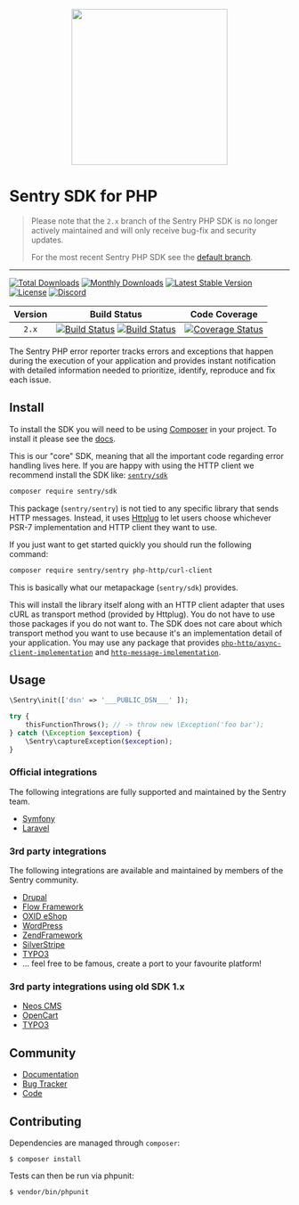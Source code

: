 <p align="center">
    <a href="https://sentry.io" target="_blank" align="center">
        <img src="https://sentry-brand.storage.googleapis.com/sentry-logo-black.png" width="280">
    </a>
</p>

# Sentry SDK for PHP

> Please note that the `2.x` branch of the Sentry PHP SDK is no longer actively maintained and will only receive bug-fix and security updates.
>
> For the most recent Sentry PHP SDK see the [default branch](https://github.com/getsentry/sentry-php).

---

[![Total Downloads](https://poser.pugx.org/sentry/sentry/downloads)](https://packagist.org/packages/sentry/sentry)
[![Monthly Downloads](https://poser.pugx.org/sentry/sentry/d/monthly)](https://packagist.org/packages/sentry/sentry)
[![Latest Stable Version](https://poser.pugx.org/sentry/sentry/v/stable)](https://packagist.org/packages/sentry/sentry)
[![License](https://poser.pugx.org/sentry/sentry/license)](https://packagist.org/packages/sentry/sentry)
[![Discord](https://img.shields.io/discord/621778831602221064)](https://discord.gg/cWnMQeA)

| Version | Build Status | Code Coverage |
|:---------:|:-------------:|:-----:|
| `2.x`| [![Build Status][Travis 2.x Build Status Image]][Travis Build Status] [![Build Status][AppVeyor 2.x Build Status Image]][AppVeyor Build Status] | [![Coverage Status][2.x Code Coverage Image]][2.x Code Coverage] |

The Sentry PHP error reporter tracks errors and exceptions that happen during the
execution of your application and provides instant notification with detailed
information needed to prioritize, identify, reproduce and fix each issue.

## Install

To install the SDK you will need to be using [Composer]([https://getcomposer.org/)
in your project. To install it please see the [docs](https://getcomposer.org/download/).

This is our "core" SDK, meaning that all the important code regarding error handling lives here.
If you are happy with using the HTTP client we recommend install the SDK like: [`sentry/sdk`](https://github.com/getsentry/sentry-php-sdk)

```bash
composer require sentry/sdk
```

This package (`sentry/sentry`) is not tied to any specific library that sends HTTP messages. Instead,
it uses [Httplug](https://github.com/php-http/httplug) to let users choose whichever
PSR-7 implementation and HTTP client they want to use.

If you just want to get started quickly you should run the following command:

```bash
composer require sentry/sentry php-http/curl-client
```

This is basically what our metapackage (`sentry/sdk`) provides.

This will install the library itself along with an HTTP client adapter that uses
cURL as transport method (provided by Httplug). You do not have to use those
packages if you do not want to. The SDK does not care about which transport method
you want to use because it's an implementation detail of your application. You may
use any package that provides [`php-http/async-client-implementation`](https://packagist.org/providers/php-http/async-client-implementation)
and [`http-message-implementation`](https://packagist.org/providers/psr/http-message-implementation).

## Usage

```php
\Sentry\init(['dsn' => '___PUBLIC_DSN___' ]);

try {
    thisFunctionThrows(); // -> throw new \Exception('foo bar');
} catch (\Exception $exception) {
    \Sentry\captureException($exception);
}
```

### Official integrations

The following integrations are fully supported and maintained by the Sentry team.

- [Symfony](https://github.com/getsentry/sentry-symfony)
- [Laravel](https://github.com/getsentry/sentry-laravel)

### 3rd party integrations

The following integrations are available and maintained by members of the Sentry community.

- [Drupal](https://www.drupal.org/project/raven)
- [Flow Framework](https://github.com/networkteam/Networkteam.SentryClient)
- [OXID eShop](https://github.com/OXIDprojects/sentry)
- [WordPress](https://wordpress.org/plugins/wp-sentry-integration/)
- [ZendFramework](https://github.com/facile-it/sentry-module)
- [SilverStripe](https://github.com/phptek/silverstripe-sentry)
- [TYPO3](https://github.com/networkteam/sentry_client)
- ... feel free to be famous, create a port to your favourite platform!

### 3rd party integrations using old SDK 1.x

- [Neos CMS](https://github.com/networkteam/Netwokteam.Neos.SentryClient)
- [OpenCart](https://github.com/BurdaPraha/oc_sentry)
- [TYPO3](https://github.com/networkteam/sentry_client/tree/2.1.1)

## Community

- [Documentation](https://docs.sentry.io/error-reporting/quickstart/?platform=php)
- [Bug Tracker](http://github.com/getsentry/sentry-php/issues)
- [Code](http://github.com/getsentry/sentry-php)

## Contributing

Dependencies are managed through `composer`:

```
$ composer install
```

Tests can then be run via phpunit:

```
$ vendor/bin/phpunit
```

[Travis Build Status]: http://travis-ci.org/getsentry/sentry-php
[Travis 2.x Build Status Image]: https://img.shields.io/travis/getsentry/sentry-php/2.x?logo=travis
[AppVeyor Build Status]: https://ci.appveyor.com/project/sentry/sentry-php
[AppVeyor 2.x Build Status Image]: https://img.shields.io/appveyor/ci/sentry/sentry-php/2.x?logo=appveyor
[2.x Code Coverage]: https://codecov.io/gh/getsentry/sentry-php/branch/2.x
[2.x Code Coverage Image]: https://img.shields.io/codecov/c/github/getsentry/sentry-php/2.x?logo=codecov

